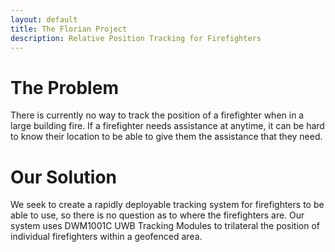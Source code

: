 ```yaml
---
layout: default
title: The Florian Project
description: Relative Position Tracking for Firefighters
---
```

# The Problem

There is currently no way to track the position of a firefighter when in a large building fire. If a firefighter needs assistance at anytime, it can be hard to know their location to be able to give them the assistance that they need.

# Our Solution

We seek to create a rapidly deployable tracking system for firefighters to be able to use, so there is no question as to where the firefighters are. Our system uses DWM1001C UWB Tracking Modules to trilateral the position of individual firefighters within a geofenced area.
